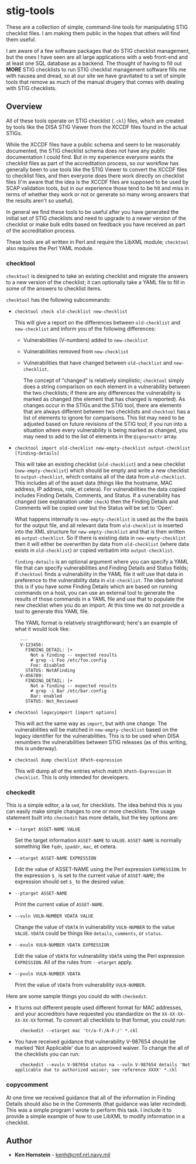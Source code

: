 # stig-tools

These are a collection of simple, command-line tools for manipulating
STIG checklist files.  I am making them public in the hopes that others
will find them useful.

I am aware of a few software packages that do STIG checklist management,
but the ones I have seen are all large applications with a web front-end
and at least one SQL database as a backend.  The thought of having to
fill out **MORE** STIG checklists to run STIG checklist management software
fills me with nausea and dread, so at our site we have gravitated to
a set of simple tools that remove as much of the manual drugery that
comes with dealing with STIG checklists.

## Overview

All of these tools operate on STIG checklist (`.ckl`) files, which
are created by tools like the DISA STIG Viewer from the XCCDF files
found in the actual STIGs.

While the XCCDF files have a public schema and seem to be reasonably
documented, the STIG checklist schema does not have any public
documentation I could find.  But in my experience everyone wants the
checklist files as part of the accreditation process, so our workflow
has generally been to use tools like the STIG Viewer to convert the
XCCDF files to checklist files, and then everyone does there work
directly on checklist files (I'm aware that the idea is the XCCDF files
are supposed to be used by SCAP validation tools, but in our experience
those tend to be hit and miss in terms of whether they work or not or
generate so many wrong answers that the results aren't so useful).

In general we find these tools to be useful after you have generated
the initial set of STIG checklists and need to upgrade to a newer
version of the checklist or make bulk edits based on feedback you
have received as part of the accreditation process.

These tools are all written in Perl and require the LibXML module;
`checktool` also requires the Perl YAML module.

### checktool

`checktool` is designed to take an existing checklist and migrate the
answers to a new version of the checklist; it can optionally take a
YAML file to fill in some of the answers to checklist items.

`checktool` has the following subcommands:

- `checktool check old-checklist new-checklist`

    This will give a report on the differences between `old-checklist`
    and `new-checklist` and inform you of the following differences:

    - Vulnerabilities (V-numbers) added to `new-checklist`
    - Vulnerabilities removed from `new-checklist`
    - Vulnerabilities that have changed between `old-checklist`
      and `new-checklist`.

      The concept of "changed" is relatively simplistic; `checktool`
      simply does a string comparison on each element in a vulnerability
      between the two checklists; if there are any differences the
      vulnerability is marked as changed (the element that has changed
      is reported).  As changes occur in the STIGs and the STIG
      tool, there are elements that are always different between two
      checklists and `checktool` has a list of elements to ignore
      for comparisons.  This list may need to be adjusted based on
      future revisions of the STIG tool; if you run into a situation
      where every vulnerability is being marked as changed, you
      may need to add to the list of elements in the `@ignoreattr` array.

- `checktool import old-checklist new-empty-checklist output-checklist [finding-details]`

    This will take an existing checklist (`old-checklist`) and a new
    checklist (`new-empty-checklist`) which should be empty and write a
    new checklist to `output-checklist`, which contains all of the data
    from `old-checklist`.  This includes all of the asset data (things
    like the hostname, MAC address, IP address, role, et cetera).  For
    vulnerabilities the data copied includes Finding Details, Comments,
    and Status.  If a vunerability has changed (see explanation under `check`)
    then the Finding Details and Comments will be copied over but the
    Status will be set to 'Open'.

    What happens internally is `new-empty-checklist` is used as the
    the basis for the output file, and all relevant data from `old-checklist`
    is inserted into the XML structure for `new-empty-checklist` and that
    is then written as `output-checklist`.  So if there is existing data
    in `new-empty-checklist` then it will either be overwritten by
    data from `old-checklist` (where data exists in `old-checklist`) or
    copied verbatim into `output-checklist`.

    `finding-details` is an optional argument where you can specify a
    YAML file that can specify vulnerabilities and Finding Details and
    Status fields; if `checktool` finds a vulnerability in the YAML
    file it will use that data in preference to the vulnerability data
    in `old-checklist`.  The idea behind this is if you have some Finding
    Details which are based on running commands on a host, you can use
    an external tool to generate the results of those commands in a YAML
    file and use that to populate the new checklist when you do an import.
    At this time we do not provide a tool to generate this YAML file.

    The YAML format is relatively straightforward; here's an example of
    what it would look like:

        ---
        V-123456:
          FINDING_DETAIL: |+
            Not a finding -- expected results  
            # grep -i Foo /etc/foo.config
            Foo: disabled  
          STATUS: NotAFinding
        V-456789:
          FINDING_DETAIL: |+
            Not a finding -- expected results  
            # grep -i Bar /etc/bar.config
            Bar: enabled  
          STATUS: Not_Reviewed

- `checktool legacyimport [import options]`  

    This will act the same way as `import`, but with one change.  The
    vulnerabilities will be matched in `new-empty-checklist` based on the
    legacy identifier for the vulnerabilities.  This is to be used when
    DISA renumbers the vulnerabilities between STIG releases (as of this
    writing, this is underway).

- `checktool dump checklist XPath-expression`

    This will dump all of the entries which match `XPath-Expression`
    in `checklist`.  This is only intended for developers.

### checkedit

This is a simple editor, a la `sed`, for checklists.  The idea behind
this is you can easily make simple changes to one or more checklists.
The usage statement built into `checkedit` has more details, but
the key options are:

- `--target ASSET-NAME VALUE`

    Set the target information `ASSET-NAME` to `VALUE`.  `ASSET-NAME`
    is normally something like `fqdn`, `ipaddr`, `mac`, et cetera.

- `--etarget ASSET-NAME EXPRESSION`

    Edit the value of ASSET-NAME using the Perl expression `EXPRESSION`.
    In the expression `$_` is set to the current value of `ASSET-NAME`;
    the expression should set `$_` to the desired value.

- `--ptarget ASSET-NAME`

    Print the current value of `ASSET-NAME`.

- `--vuln VULN-NUMBER VDATA VALUE`

    Change the value of `VDATA` in vulnerability `VULN-NUMBER` to the
    value `VALUE`.  `VDATA` could be things like `details`, `comments`,
    or `status`.

- `--evuln VULN-NUMBER VDATA EXPRESSION`

    Edit the value of `VDATA` for vulnerability `VDATA` using the
    Perl expression `EXPRESSION`. All of the rules from `--etarget`
    apply.

- `--pvuln VULN-NUMBER VDATA`

    Print the value of `VDATA` from vulnerability `VULN-NUMBER`.

Here are some sample things you could do with `checkedit`.

- It turns out different people used different format for MAC addresses, and
  your accreditors have requested you standardize on the `XX-XX-XX-XX-XX-XX`
  format.  To convert all checklists to that format, you could run:

        checkedit --etarget mac 'tr/a-f:/A-F-/' *.ckl

- You have received guidance that vulnerability V-987654 should be marked
  'Not Applicable' due to an approved waiver.  To change the all of the
  checklists you can run:

        checkedit --evuln V-987654 status na --vuln V-987654 details 'Not applicable due to authorized waiver; see reference XXXX' *.ckl

### copycomment

At one time we received guidance that all of the information in Finding
Details should also be in the Comments (that guidance was later recinded).
This was a simple program I wrote to perform this task.  I include it to
provide a simple example of how to use LibXML to modify information in
a checklist.

## Author

* **Ken Hornstein** - [kenh@cmf.nrl.navy.mil](mailto:kenh@cmf.nrl.navy.mil)
